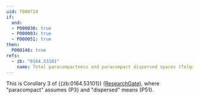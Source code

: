 ```yaml
---
uid: T000724
if:
  and:
  - P000030: true
  - P000003: true
  - P000051: true
then:
  P000146: true
refs:
  - zb: "0164.53101"
    name: Total paracompactness and paracompact dispersed spaces (Telgársky)
---
```


This is Corollary 3 of {{zb:0164.53101}}
([ResearchGate](https://www.researchgate.net/publication/248119266_Total_paracompactness_and_paracompact_dispersed_spaces)),
where "paracompact" assumes {P3}
and "dispersed" means {P51}.
